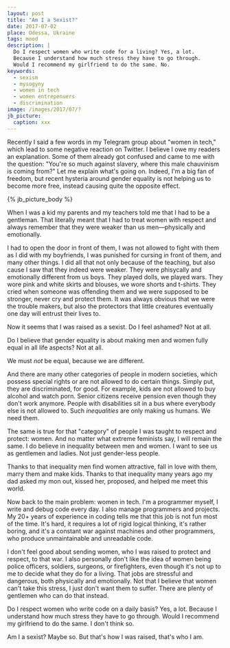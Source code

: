 ```yaml
---
layout: post
title: "Am I a Sexist?"
date: 2017-07-02
place: Odessa, Ukraine
tags: mood
description: |
  Do I respect women who write code for a living? Yes, a lot.
  Because I understand how much stress they have to go through.
  Would I recommend my girlfriend to do the same. No.
keywords:
  - sexism
  - mysogyny
  - women in tech
  - women entrepenuers
  - discrimination
image: /images/2017/07/?
jb_picture:
  caption: xxx
---
```


Recently I said a few words in my Telegram group about "women in tech,"
which lead to some negative reaction on Twitter. I believe I owe my readers
an explanation. Some of them already got confused and came to me with
the question: "You're so much against slavery, where this male
chauvinism is coming from?" Let me explain what's going on. Indeed,
I'm a big fan of freedom, but recent hysteria around gender equality
is not helping us to become more free, instead causing quite
the opposite effect.

<!--more-->

{% jb_picture_body %}

When I was a kid my parents and my teachers told me that I had to be
a gentleman. That literally meant that I had to treat women with respect
and always remember that they were weaker than us men&mdash;physically
and emotionally.

I had to open the door in front of them, I was not allowed to fight with them
as I did with my boyfriends, I was punished for cursing in
front of them, and many other things. I did all that not only because
of the teaching, but also cause I saw that they indeed were weaker. They were
phisycally and emotionally different from us boys. They played dolls,
we played wars. They wore pink and white skirts and blouses, we wore
shorts and t-shirts. They cried when someone was offending them and
we were supposed to be stronger, never cry and protect them. It was always
obvious that we were the trouble makers, but also the protectors that
little creatures eventually one day will entrust their lives to.

Now it seems that I was raised as a sexist. Do I feel ashamed? Not at all.

Do I believe that gender equality is about making men and women
fully equal in all life aspects? Not at all.

We must _not_ be equal, because we are different.

And there are many other categories of people in modern societies, which
possess special rights or are not allowed to do certain things. Simply put,
they are discriminated, for good. For example, kids are not allowed to
buy alcohol and watch porn. Senior citizens receive pension
even though they don't work anymore. People with disabilities
sit in a bus where everybody else is not allowed to. Such _inequalities_ are only
making us humans. We need them.

The same is true for that "category" of people I was taught to respect
and protect: women. And no matter what extreme feminists say, I will
remain the same. I do believe in inequality between men and women. I want
to see us as gentlemen and ladies. Not just gender-less people.

Thanks to that inequality men find women attractive, fall in love with them,
marry them and make kids. Thanks to that inequality many years ago my dad asked
my mon out, kissed her, proposed, and helped me meet this world.

Now back to the main problem: women in tech. I'm a programmer myself,
I write and debug code every day. I also manage programmers and projects.
My 20+ years of experience in coding tells me that this job is not fun
most of the time. It's hard, it requires a lot of rigid logical thinking,
it's rather boring, and it's a constant war against machines and other
programmers, who produce unmaintainable and unreadable code.

I don't feel good about sending women, who I was raised to protect and respect,
to that war. I also personally don't like the idea of women being police officers,
soldiers, surgeons, or firefighters, even though it's not up to me to decide
what they do for a living. That jobs are stressful and dangerous, both
physically and emotionally. Not that I believe that women can't take this
stress, I just don't want them to suffer. There are plenty of gentlemen who can do that
instead.

Do I respect women who write code on a daily basis? Yes, a lot. Because I understand
how much stress they have to go through. Would I recommend my girlfriend to do
the same. I don't think so.

Am I a sexist? Maybe so. But that's how I was raised, that's who I am.

